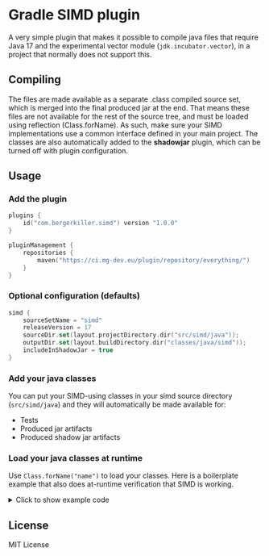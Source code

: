 # Gradle SIMD plugin
A very simple plugin that makes it possible to compile java files that require Java 17 and the experimental vector module (`jdk.incubator.vector`), in a project that normally does not support this.

## Compiling
The files are made available as a separate .class compiled source set, which is merged into the final produced jar at the end.
That means these files are not available for the rest of the source tree, and must be loaded using reflection (Class.forName).
As such, make sure your SIMD implementations use a common interface defined in your main project.
The classes are also automatically added to the **shadowjar** plugin, which can be turned off with plugin configuration.

## Usage
### Add the plugin
```kts
plugins {
    id("com.bergerkiller.simd") version "1.0.0"
}

pluginManagement {
    repositories {
        maven("https://ci.mg-dev.eu/plugin/repository/everything/")
    }
}
```

### Optional configuration (defaults)
```kts
simd {
    sourceSetName = "simd"
    releaseVersion = 17
    sourceDir.set(layout.projectDirectory.dir("src/simd/java"));
    outputDir.set(layout.buildDirectory.dir("classes/java/simd"));
    includeInShadowJar = true
}
```

### Add your java classes
You can put your SIMD-using classes in your simd source directory (`src/simd/java`) and they will automatically be made available for:
- Tests
- Produced jar artifacts
- Produced shadow jar artifacts

### Load your java classes at runtime
Use `Class.forName("name")` to load your classes. Here is a boilerplate example that also does at-runtime verification that SIMD is working.
<details>
  <summary>Click to show example code</summary>

  ```java
import com.bergerkiller.bukkit.common.Logging;
import com.bergerkiller.mountiplex.reflection.util.FastConstructor;
import org.bukkit.util.Vector;

import java.util.function.Supplier;
import java.util.logging.Level;

final class VertexPointsBoxBuilderSelector {
    public static final Supplier<VertexPoints.BoxBuilder> BUILDER_IMPL = selectBuilderImpl();

    @SuppressWarnings("unchecked")
    private static Supplier<VertexPoints.BoxBuilder> selectBuilderImpl() {
        // Detect that SIMD is available at all on the platform we are running
        final String simdImplementationClassName;
        try {
            // Check if Vector API is available
            Class.forName("jdk.incubator.vector.DoubleVector");

            // Get preferred species
            jdk.incubator.vector.VectorSpecies<Double> preferred = jdk.incubator.vector.DoubleVector.SPECIES_PREFERRED;
            int lanes = preferred.length();

            String packagePath = VertexPointsBoxBuilderSelector.class.getName();
            packagePath = packagePath.substring(0, packagePath.lastIndexOf('.'));

            if (lanes >= 8) {
                simdImplementationClassName = packagePath + ".VertexPointsSIMD512Impl$BoxBuilder";
            } else if (lanes >= 4) {
                simdImplementationClassName = packagePath + ".VertexPointsSIMD256Impl$BoxBuilder";
            } else {
                throw new UnsupportedOperationException("SIMD not supported");
            }
        } catch (Throwable ignored) {
            return VertexPointsBasicImpl.BoxBuilder::new;
        }

        // Try to instantiate the suitable SIMD implementation
        try {
            ClassLoader classLoader = VertexPointsBoxBuilderSelector.class.getClassLoader();
            Class<? extends VertexPoints.BoxBuilder> boxBuilderClass = (Class<? extends VertexPoints.BoxBuilder>) Class.forName(
                    simdImplementationClassName, true, classLoader);
            final FastConstructor<? extends VertexPoints.BoxBuilder> ctor = new FastConstructor<>(boxBuilderClass.getConstructor());

            // Test it
            VertexPoints pts = ctor.newInstance()
                    .halfSize(new Vector(1, 1, 1))
                    .rotate(Quaternion.fromYawPitchRoll(45, 90, 180))
                    .translate(new Vector(10, 20, 30))
                    .build();
            if (pts == null) {
                throw new IllegalStateException("Builder returned null");
            }

            // Works - use it
            return ctor::newInstance;
        } catch (Throwable t) {
            Logging.LOGGER.log(Level.WARNING, "Failed to initialize SIMD " + simdImplementationClassName, t);
            return VertexPointsBasicImpl.BoxBuilder::new;
        }
    }
}
  ```
</details>

## License
MIT License

